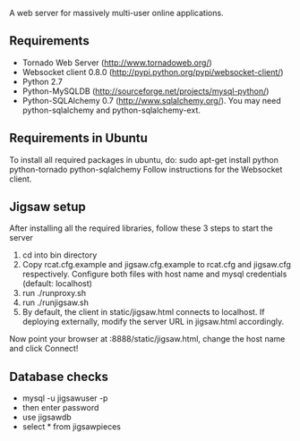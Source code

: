A web server for massively multi-user online applications.

Requirements
---

- Tornado Web Server (http://www.tornadoweb.org/)
- Websocket client 0.8.0 (http://pypi.python.org/pypi/websocket-client/)
- Python 2.7
- Python-MySQLDB (http://sourceforge.net/projects/mysql-python/)
- Python-SQLAlchemy 0.7 (http://www.sqlalchemy.org/). You may need python-sqlalchemy and python-sqlalchemy-ext.


Requirements in Ubuntu
---

To install all required packages in ubuntu, do:
sudo apt-get install python python-tornado python-sqlalchemy 
Follow instructions for the Websocket client.


Jigsaw setup
--- 

After installing all the required libraries, follow these 3 steps to start the server

1. cd into bin directory
2. Copy rcat.cfg.example and jigsaw.cfg.example to rcat.cfg and jigsaw.cfg respectively. Configure both files with host name and mysql credentials (default: localhost)
3. run ./runproxy.sh
4. run ./runjigsaw.sh
5. By default, the client in static/jigsaw.html connects to localhost. If deploying externally, modify the server URL in jigsaw.html accordingly.

Now point your browser at <host>:8888/static/jigsaw.html, change the host name and click Connect!


Database checks
---

- mysql -u jigsawuser -p 
- then enter password
- use jigsawdb
- select * from jigsawpieces
